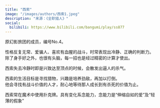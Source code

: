 ```yaml
---
title: "西索"
image: "/images/authors/西索1.jpeg"
description: "来源：《全职猎人》"
social:
  bilibili: https://www.bilibili.com/bangumi/play/ss877
---
```


原幻影旅团的成员，编号No.4。

性格反复无常、爱骗人、喜欢有血腥的战斗，时常表现出冷静、正确的判断力。  
除了身手好之外，也很有头脑，每一招也是经过精密的计算才使出。

西索失去冷静时即是兴致达至顶点的时候，会散发出逼人的杀气。

西索的生活目标是寻找猎物，兴趣是培养劲敌，再加以打倒。  
他会寻找有战斗价值的人才，耐心地等待那人成长到有杀死的价值为止。

西索常在魔术中使用扑克牌。具有变化系念能力，念能力是“伸缩自如的爱”及“轻薄的假象”